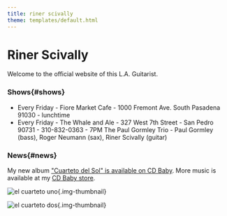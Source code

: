 ```yaml
---
title: riner scivally
theme: templates/default.html
---
```

# Riner Scivally

Welcome to the official website of this L.A. Guitarist. 

### Shows{#shows}

* Every Friday - Fiore Market Cafe - 1000 Fremont Ave. South Pasadena 91030 - lunchtime
* Every Friday - The Whale and Ale - 327 West 7th Street - San Pedro 90731 - 310-832-0363 - 7PM
   The Paul Gormley Trio - Paul Gormley (bass), Roger Neumann (sax), Riner Scivally (guitar)

### News{#news}

My new album ["Cuarteto del Sol" is available on CD Baby](https://store.cdbaby.com/cd/rinerscivally2).
More music is available at my [CD Baby store](https://store.cdbaby.com/Artist/RinerScivally).

![el cuarteto uno](/img/cuarteto1.jpg){.img-thumbnail}  


![el cuarteto dos](/img/cuarteto2.jpg){.img-thumbnail}  
